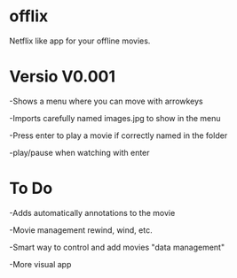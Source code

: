 # offlix 
Netflix like app for your offline movies.

# Versio V0.001
-Shows a menu where you can move with arrowkeys

-Imports carefully named images.jpg to show in the menu

-Press enter to play a movie if correctly named in the folder

-play/pause when watching with enter

# To Do
-Adds automatically annotations to the movie

-Movie management rewind, wind, etc.

-Smart way to control and add movies "data management"

-More visual app
